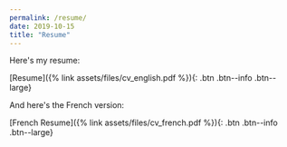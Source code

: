 ```yaml
---
permalink: /resume/
date: 2019-10-15
title: "Resume"
---
```


Here's my resume:

[Resume]({% link assets/files/cv_english.pdf %}){: .btn .btn--info .btn--large}

And here's the French version:

[French Resume]({% link assets/files/cv_french.pdf %}){: .btn .btn--info .btn--large}
